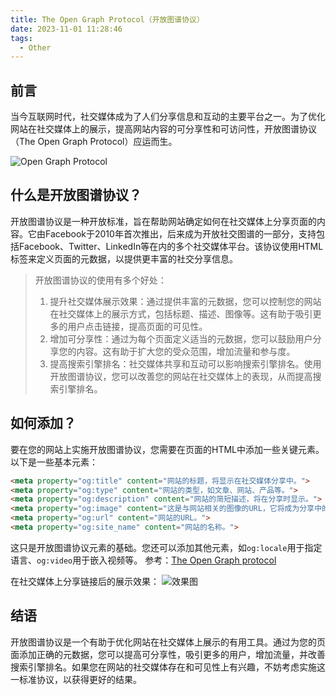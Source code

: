 ```yaml
---
title: The Open Graph Protocol（开放图谱协议）
date: 2023-11-01 11:28:46
tags:
  - Other
---
```


## 前言

当今互联网时代，社交媒体成为了人们分享信息和互动的主要平台之一。为了优化网站在社交媒体上的展示，提高网站内容的可分享性和可访问性，开放图谱协议（The Open Graph Protocol）应运而生。

![Open Graph Protocol](/images/open-graph-protocol_1.webp)

## 什么是开放图谱协议？

开放图谱协议是一种开放标准，旨在帮助网站确定如何在社交媒体上分享页面的内容。它由Facebook于2010年首次推出，后来成为开放社交图谱的一部分，支持包括Facebook、Twitter、LinkedIn等在内的多个社交媒体平台。该协议使用HTML标签来定义页面的元数据，以提供更丰富的社交分享信息。

> 开放图谱协议的使用有多个好处：
> 1. 提升社交媒体展示效果：通过提供丰富的元数据，您可以控制您的网站在社交媒体上的展示方式，包括标题、描述、图像等。这有助于吸引更多的用户点击链接，提高页面的可见性。
> 2. 增加可分享性：通过为每个页面定义适当的元数据，您可以鼓励用户分享您的内容。这有助于扩大您的受众范围，增加流量和参与度。
> 3. 提高搜索引擎排名：社交媒体共享和互动可以影响搜索引擎排名。使用开放图谱协议，您可以改善您的网站在社交媒体上的表现，从而提高搜索引擎排名。

## 如何添加？

要在您的网站上实施开放图谱协议，您需要在页面的HTML中添加一些关键元素。以下是一些基本元素：

```html
<meta property="og:title" content="网站的标题，将显示在社交媒体分享中。">
<meta property="og:type" content="网站的类型，如文章、网站、产品等。">
<meta property="og:description" content="网站的简短描述，将在分享时显示。">
<meta property="og:image" content="这是与网站相关的图像的URL，它将成为分享中的缩略图。">
<meta property="og:url" content="网站的URL。">
<meta property="og:site_name" content="网站的名称。">
```

这只是开放图谱协议元素的基础。您还可以添加其他元素，如`og:locale`用于指定语言、`og:video`用于嵌入视频等。
参考：[The Open Graph protocol](https://ogp.me/)

在社交媒体上分享链接后的展示效果：
![效果图](/images/open-graph-protocol_2.webp)

## 结语

开放图谱协议是一个有助于优化网站在社交媒体上展示的有用工具。通过为您的页面添加正确的元数据，您可以提高可分享性，吸引更多的用户，增加流量，并改善搜索引擎排名。如果您在网站的社交媒体存在和可见性上有兴趣，不妨考虑实施这一标准协议，以获得更好的结果。